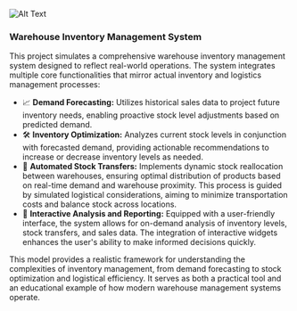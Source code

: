 ![Alt Text](https://cdn.dribbble.com/users/1138853/screenshots/4834993/06_08_gif.gif)

### Warehouse Inventory Management System

This project simulates a comprehensive warehouse inventory management system designed to reflect real-world operations. The system integrates multiple core functionalities that mirror actual inventory and logistics management processes:

- 📈 **Demand Forecasting:** Utilizes historical sales data to project future inventory needs, enabling proactive stock level adjustments based on predicted demand.
- 🛠️ **Inventory Optimization:** Analyzes current stock levels in conjunction with forecasted demand, providing actionable recommendations to increase or decrease inventory levels as needed.
- 🚚 **Automated Stock Transfers:** Implements dynamic stock reallocation between warehouses, ensuring optimal distribution of products based on real-time demand and warehouse proximity. This process is guided by simulated logistical considerations, aiming to minimize transportation costs and balance stock across locations.
- 🧰 **Interactive Analysis and Reporting:** Equipped with a user-friendly interface, the system allows for on-demand analysis of inventory levels, stock transfers, and sales data. The integration of interactive widgets enhances the user's ability to make informed decisions quickly.

This model provides a realistic framework for understanding the complexities of inventory management, from demand forecasting to stock optimization and logistical efficiency. It serves as both a practical tool and an educational example of how modern warehouse management systems operate.
